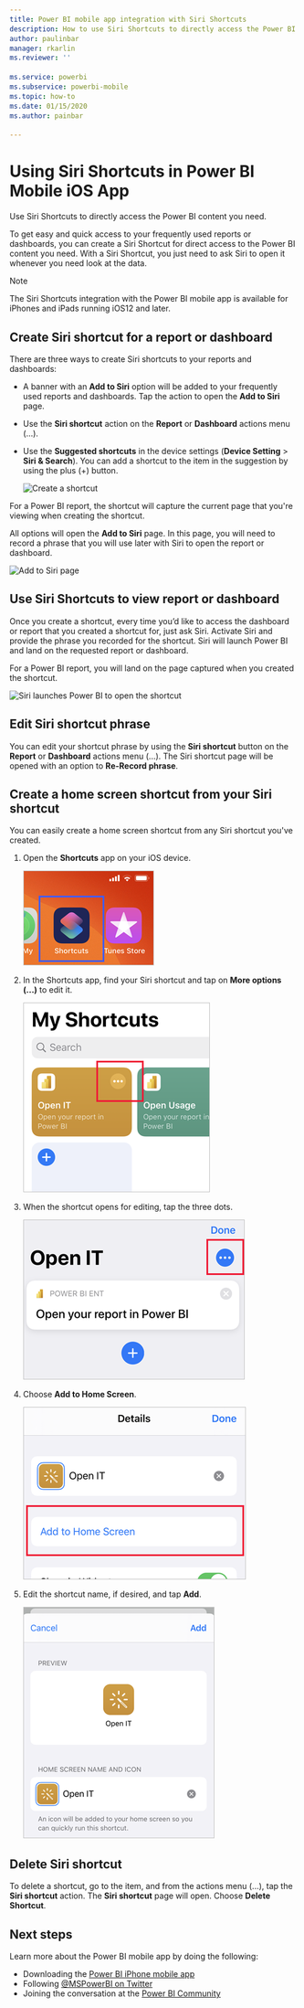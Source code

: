 ```yaml
---
title: Power BI mobile app integration with Siri Shortcuts
description: How to use Siri Shortcuts to directly access the Power BI content you need.
author: paulinbar
manager: rkarlin
ms.reviewer: ''

ms.service: powerbi
ms.subservice: powerbi-mobile
ms.topic: how-to
ms.date: 01/15/2020
ms.author: painbar

---
```

# Using Siri Shortcuts in Power BI Mobile iOS App

Use Siri Shortcuts to directly access the Power BI content you need.

To get easy and quick access to your frequently used reports or dashboards, you can create a Siri Shortcut for direct access to the Power BI content you need. With a Siri Shortcut, you just need to ask Siri to open it whenever you need look at the data.

> [!NOTE]
> The Siri Shortcuts integration with the Power BI mobile app is available for iPhones and iPads running iOS12 and later.

## Create Siri shortcut for a report or dashboard

There are three ways to create Siri shortcuts to your reports and dashboards:

- A banner with an **Add to Siri** option will be added to your frequently used reports and dashboards. Tap the action to open the **Add to Siri** page.
    
- Use the **Siri shortcut** action on the **Report** or **Dashboard** actions menu (...).
    
- Use the **Suggested shortcuts** in the device settings (**Device Setting** > **Siri & Search**). You can add a shortcut to the item in the suggestion by using the plus (+) button.
     
     ![Create a shortcut](./media/mobile-apps-ios-siri-search/power-bi-siri-create-shortcut.png)

For a Power BI report, the shortcut will capture the current page that you're viewing when creating the shortcut. 

All options will open the **Add to Siri** page. In this page, you will need to record a phrase that you will use later with Siri to open the report or dashboard. 
   
![Add to Siri page](./media/mobile-apps-ios-siri-search/power-bi-siri-add-page.png)
    

## Use Siri Shortcuts to view report or dashboard

Once you create a shortcut, every time you’d like to access the dashboard or report that you created a shortcut for, just ask Siri.
Activate Siri and provide the phrase you recorded for the shortcut. Siri will launch Power BI and land on the requested report or dashboard. 

For a Power BI report, you will land on the page captured when you created the shortcut.


  ![Siri launches Power BI to open the shortcut](./media/mobile-apps-ios-siri-search/power-bi-siri-open.png)
  

## Edit Siri shortcut phrase 
You can edit your shortcut phrase by using the **Siri shortcut** button on the **Report** or **Dashboard** actions menu (...). The Siri shortcut page will be opened with an option to **Re-Record phrase**. 

## Create a home screen shortcut from your Siri shortcut 
You can easily create a home screen shortcut from any Siri shortcut you've created. 
1. Open the **Shortcuts** app on your iOS device.

   ![Screenshot of the Shortcuts app icon on i O S.](./media/mobile-apps-ios-siri-search/power-bi-mobile-shortcuts-app.png)

1. In the Shortcuts app, find your Siri shortcut and tap on **More options (...)** to edit it.

    ![Screenshot of shortcut more options.](./media/mobile-apps-ios-siri-search/power-bi-mobile-shortcuts-more-options.png)

1. When the shortcut opens for editing, tap the three dots.

    ![Screenshot of shortcut edit options.](./media/mobile-apps-ios-siri-search/power-bi-mobile-shortcuts-edit-options.png)

1. Choose **Add to Home Screen**.

    ![Screenshot of shortcut Add to Home Screen option.](./media/mobile-apps-ios-siri-search/power-bi-mobile-shortcuts-add-to-home-screen.png)

1. Edit the shortcut name, if desired, and tap **Add**.

    ![Screenshot of edit name and add screen.](./media/mobile-apps-ios-siri-search/power-bi-mobile-shortcuts-edit-name-add.png)

## Delete Siri shortcut 
To delete a shortcut, go to the item, and from the actions menu (...), tap the **Siri shortcut** action. The **Siri shortcut** page will open. Choose **Delete Shortcut**.

## Next steps
Learn more about the Power BI mobile app by doing the following: 

* Downloading the [Power BI iPhone mobile app](https://go.microsoft.com/fwlink/?LinkId=522062)
* Following [@MSPowerBI on Twitter](https://twitter.com/MSPowerBI)
* Joining the conversation at the [Power BI Community](https://community.powerbi.com/)

